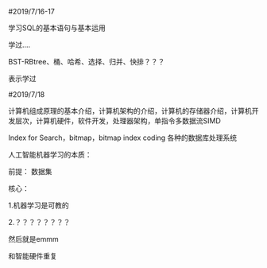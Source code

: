 #2019/7/16-17

学习SQL的基本语句与基本运用

学过....

BST-RBtree、桶、哈希、选择、归并、快排？？？

表示学过

#2019/7/18

计算机组成原理的基本介绍，计算机架构的介绍，计算机的存储器介绍，计算机开发层次，计算机硬件，软件开发，处理器架构，单指令多数据流SIMD

Index for Search，bitmap，bitmap index coding
各种的数据库处理系统

人工智能机器学习的本质：

前提： 数据集

核心：

1.机器学习是可教的

2.？？？？？？？？

然后就是emmm

和智能硬件重复

